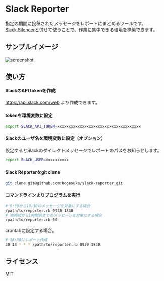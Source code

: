 Slack Reporter
==============

指定の期間に投稿されたメッセージをレポートにまとめるツールです。  
[Slack Silencer](https://github.com/dopin/slack-silencer)と併せて使うことで、作業に集中できる環境を構築できます。

## サンプルイメージ
![screenshot](https://raw.github.com/wiki/hogesuke/slack-reporter/img/slack-reporter-sample1.png)

## 使い方
#### SlackのAPI tokenを作成
https://api.slack.com/web より作成できます。

#### tokenを環境変数に設定
```sh
export SLACK_API_TOKEN=xxxxxxxxxxxxxxxxxxxxxxxxxxxxxxxxxxxxx
```
#### Slackのユーザ名を環境変数に設定（オプション）  
設定するとSlackのダイレクトメッセージでレポートのパスをお知らせします。
```sh
export SLACK_USER=xxxxxxxxxx
```
#### Slack Reporterをgit clone
```sh
git clone git@github.com:hogesuke/slack-reporter.git
```
#### コマンドラインよりプログラムを実行
```sh
# 9:30から18:30のメッセージを対象にする場合
/path/to/reporter.rb 0930 1830
# 現時刻から1時間前までのメッセージを対象にする場合
/path/to/reporter.rb 60
```
crontabに設定する場合。

```sh
# 18:30にレポート作成
30 18 * * * /path/to/reporter.rb 0930 1830
```

## ライセンス
MIT